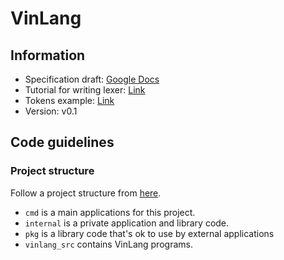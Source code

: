 # VinLang

## Information

- Specification
  draft: [Google Docs](https://docs.google.com/document/d/1xPEmMNa3Uk88ojS0cZ2JavUKcekrdJztDJ9aVXjb9jc/edit#)
- Tutorial for writing lexer: [Link](https://www.aaronraff.dev/blog/how-to-write-a-lexer-in-go)
- Tokens
  example: [Link](https://softwareengineering.stackexchange.com/questions/328636/what-should-be-the-datatype-of-the-tokens-a-lexer-returns-to-its-parser)
- Version: v0.1

## Code guidelines

### Project structure

Follow a project structure from [here](https://github.com/golang-standards/project-layout).

- `cmd` is a main applications for this project.
- `internal` is a private application and library code.
- `pkg` is a library code that's ok to use by external applications
- `vinlang_src` contains VinLang programs.

